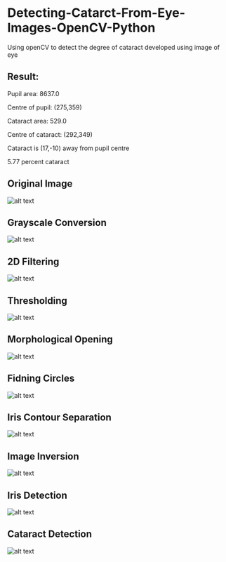 # Detecting-Catarct-From-Eye-Images-OpenCV-Python
Using openCV to detect the degree of cataract developed using image of eye


## Result:

Pupil area:  8637.0

Centre of pupil: (275,359)

Cataract area:  529.0

Centre of cataract: (292,349)

Cataract is (17,-10) away from pupil centre

5.77 percent cataract


## Original Image
![alt text](https://github.com/Aqsa-K/Detecting-Catarct-From-Eye-Images-OpenCV-Python/blob/master/pictures/Eye_Image_original.jpg?raw=true)


## Grayscale Conversion
![alt text](https://github.com/Aqsa-K/Detecting-Catarct-From-Eye-Images-OpenCV-Python/blob/master/pictures/1%20-%20Grayscale%20Conversion.jpg?raw=true)


## 2D Filtering
![alt text](https://github.com/Aqsa-K/Detecting-Catarct-From-Eye-Images-OpenCV-Python/blob/master/pictures/2%20-%202D%20Filtered.jpg?raw=true)


## Thresholding
![alt text](https://github.com/Aqsa-K/Detecting-Catarct-From-Eye-Images-OpenCV-Python/blob/master/pictures/3%20-%20Thresholding.jpg?raw=true)


## Morphological Opening
![alt text](https://github.com/Aqsa-K/Detecting-Catarct-From-Eye-Images-OpenCV-Python/blob/master/pictures/4%20-%20Morpholigical%20Opening.jpg?raw=true)


## Fidning Circles
![alt text](https://github.com/Aqsa-K/Detecting-Catarct-From-Eye-Images-OpenCV-Python/blob/master/pictures/5%20-%20Find%20Circles.jpg?raw=true)


## Iris Contour Separation
![alt text](https://github.com/Aqsa-K/Detecting-Catarct-From-Eye-Images-OpenCV-Python/blob/master/pictures/6%20-%20Iris%20Contour%20Separation.jpg?raw=true)


## Image Inversion
![alt text](https://github.com/Aqsa-K/Detecting-Catarct-From-Eye-Images-OpenCV-Python/blob/master/pictures/7%20-%20Image%20Inversion.jpg?raw=true)


## Iris Detection
![alt text](https://github.com/Aqsa-K/Detecting-Catarct-From-Eye-Images-OpenCV-Python/blob/master/pictures/8%20-%20Iris%20Detected.jpg?raw=true)


## Cataract Detection
![alt text](https://github.com/Aqsa-K/Detecting-Catarct-From-Eye-Images-OpenCV-Python/blob/master/pictures/9%20-%20Cataract%20Detected.jpg?raw=true)

